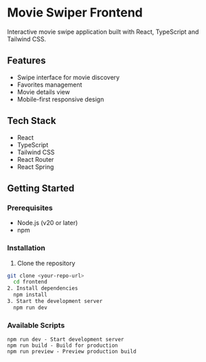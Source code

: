 # Movie Swiper Frontend

Interactive movie swipe application built with React, TypeScript and Tailwind CSS.

## Features
- Swipe interface for movie discovery
- Favorites management
- Movie details view
- Mobile-first responsive design

## Tech Stack
- React
- TypeScript
- Tailwind CSS
- React Router
- React Spring

## Getting Started

### Prerequisites
- Node.js (v20 or later)
- npm

### Installation
1. Clone the repository
```bash
git clone <your-repo-url>
  cd frontend
2. Install dependencies
  npm install
3. Start the development server 
  npm run dev 
```
### Available Scripts
    npm run dev - Start development server
    npm run build - Build for production
    npm run preview - Preview production build

```
